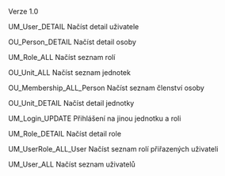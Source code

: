 Verze 1.0

UM_User_DETAIL Načíst detail uživatele

OU_Person_DETAIL Načíst detail osoby

UM_Role_ALL Načíst seznam rolí

OU_Unit_ALL Načíst seznam jednotek

OU_Membership_ALL_Person Načíst seznam členství osoby

OU_Unit_DETAIL Načíst detail jednotky

UM_Login_UPDATE Přihlášení na jinou jednotku a roli

UM_Role_DETAIL Načíst detail role

UM_UserRole_ALL_User Načíst seznam rolí přiřazených uživateli

UM_User_ALL Načíst seznam uživatelů
